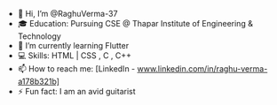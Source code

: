 - 👋 Hi, I’m @RaghuVerma-37
- 🎓 Education: Pursuing CSE @ Thapar Institute of Engineering & Technology
- 🌱 I’m currently learning Flutter
- 💻 Skills: HTML | CSS , C , C++
- 📫 How to reach me: [LinkedIn - www.linkedin.com/in/raghu-verma-a178b321b]
- ⚡ Fun fact: I am an avid guitarist

<!---
RaghuVerma-37/RaghuVerma-37 is a ✨ special ✨ repository because its `README.md` (this file) appears on your GitHub profile.
You can click the Preview link to take a look at your changes.
--->
